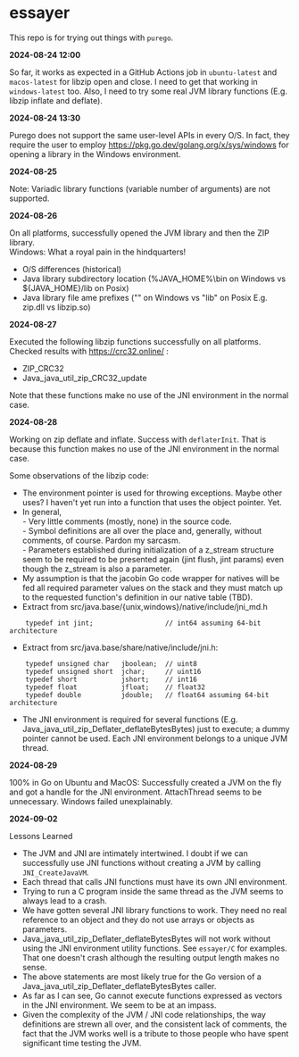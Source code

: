 # essayer

This repo is for trying out things with ```purego```.

**2024-08-24 12:00**

So far, it works as expected in a GitHub Actions job in ```ubuntu-latest``` and ```macos-latest``` for libzip open and close.
I need to get that working in ```windows-latest``` too.
Also, I need to try some real JVM library functions (E.g. libzip inflate and deflate).

**2024-08-24 13:30**

Purego does not support the same user-level APIs in every O/S. In fact, they require the user to employ https://pkg.go.dev/golang.org/x/sys/windows for opening a library in the Windows environment. 

**2024-08-25**

Note: Variadic library functions (variable number of arguments) are not supported.

**2024-08-26**

On all platforms, successfully opened the JVM library and then the ZIP library.
<br>
Windows: What a royal pain in the hindquarters!
* O/S differences (historical)
* Java library subdirectory location (%JAVA_HOME%\bin on Windows vs ${JAVA_HOME}/lib on Posix)
* Java library file ame prefixes ("" on Windows vs "lib" on Posix E.g. zip.dll vs libzip.so)

**2024-08-27**

Executed the following libzip functions successfully on all platforms. Checked results with https://crc32.online/ :
* ZIP_CRC32
* Java_java_util_zip_CRC32_update

Note that these functions make no use of the JNI environment in the normal case.

**2024-08-28**

Working on zip deflate and inflate.
Success with ```deflaterInit```. That is because this function makes no use of the JNI environment in the normal case.

Some observations of the libzip code:
* The environment pointer is used for throwing exceptions. Maybe other uses? I haven't yet run into a function that uses the object pointer. Yet.
* In general,
<br>- Very little comments (mostly, none) in the source code.
<br>- Symbol definitions are all over the place and, generally, without comments, of course. Pardon my sarcasm.
<br>- Parameters established during initialization of a z_stream structure seem to be required to be presented again (jint flush, jint params) even though the z_stream is also a parameter.
* My assumption is that the jacobin Go code wrapper for natives will be fed all required parameter values on the stack and they must match up to the requested function's definition in our native table (TBD).
* Extract from src/java.base/{unix,windows}/native/include/jni_md.h
```
    typedef int jint;                  // int64 assuming 64-bit architecture
```
* Extract from src/java.base/share/native/include/jni.h:
```
    typedef unsigned char   jboolean;  // uint8
    typedef unsigned short  jchar;     // uint16
    typedef short           jshort;    // int16
    typedef float           jfloat;    // float32
    typedef double          jdouble;   // float64 assuming 64-bit architecture
```
* The JNI environment is required for several functions (E.g. Java_java_util_zip_Deflater_deflateBytesBytes) just to execute; a dummy pointer cannot be used. Each JNI environment belongs to a unique JVM thread.

**2024-08-29**

100% in Go on Ubuntu and MacOS: Successfully created a JVM on the fly and got a handle for the JNI environment. AttachThread seems to be unnecessary.
Windows failed unexplainably.

**2024-09-02**

Lessons Learned

* The JVM and JNI are intimately intertwined. I doubt if we can successfully use JNI functions without creating a JVM by calling ```JNI_CreateJavaVM```.
* Each thread that calls JNI functions must have its own JNI environment. 
* Trying to run a C program inside the same thread as the JVM seems to always lead to a crash.
* We have gotten several JNI library functions to work. They need no real reference to an object and they do not use arrays or objects as parameters.
* Java_java_util_zip_Deflater_deflateBytesBytes will not work without using the JNI environment utility functions. See ```essayer/C``` for examples. That one doesn't crash although the resulting output length makes no sense. 
* The above statements are most likely true for the Go version of a Java_java_util_zip_Deflater_deflateBytesBytes caller. 
* As far as I can see, Go cannot execute functions expressed as vectors in the JNI environment. We seem to be at an impass.
* Given the complexity of the JVM / JNI code relationships, the way definitions are strewn all over, and the consistent lack of comments, the fact that the JVM works well is a tribute to those people who have spent significant time testing the JVM.

